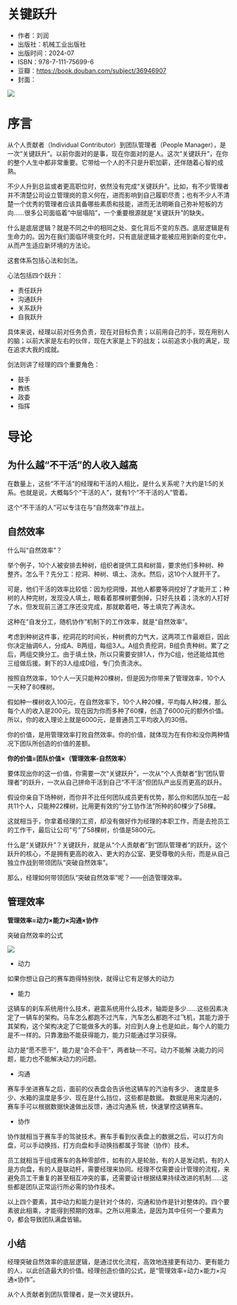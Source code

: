 # 关键跃升

- 作者：刘润
- 出版社：机械工业出版社
- 出版时间：2024-07
- ISBN：978-7-111-75699-6
- 豆瓣：https://book.douban.com/subject/36946907
- 封面：

![](../../../../image/2024/11/978-7-111-75699-6/cover.jpg)

# 序⾔

从个⼈贡献者（Individual Contributor）到团队管理者（People Manager），是⼀次“关键跃升”。以前你⾯对的是事，现在你⾯对的是⼈。这次“关键跃升”，在你的整个⼈⽣中都⾮常重要。它带给⼀个⼈的不只是升职加薪，还伴随着⼼智的成熟。

不少⼈升到总监或者更⾼职位时，依然没有完成“关键跃升”。⽐如，有不少管理者并不清楚公司设⽴管理岗的意义何在，进⽽影响到⾃⼰履职尽责；也有不少⼈不清楚⼀个优秀的管理者应该具备哪些素质和技能，进⽽⽆法明晰⾃⼰弥补短板的⽅向……很多公司⾯临着“中层塌陷”，⼀个重要根源就是“关键跃升”的缺失。

什么是底层逻辑？就是不同之中的相同之处、变化背后不变的东⻄。底层逻辑是有⽣命⼒的。因为在我们⾯临环境变化时，只有底层逻辑才能被应⽤到新的变化中，从⽽产⽣适应新环境的⽅法论。

这套体系包括⼼法和剑法。

⼼法包括四个跃升：

- 责任跃升
- 沟通跃升
- 关系跃升
- ⾃我跃升

具体来说，经理以前对任务负责，现在对⽬标负责；以前⽤⾃⼰的⼿，现在⽤别⼈的脑；以前⼤家是左右的伙伴，现在⼤家是上下的战友；以前追求⼩我的满⾜，现在追求⼤我的成就。

剑法则讲了经理的四个重要⻆⾊：

- ⿎⼿
- 教练
- 政委
- 指挥

# 导论

## 为什么越“不⼲活”的⼈收⼊越⾼

在数量上，这些“不⼲活”的经理和⼲活的⼈相⽐，是什么关系呢？⼤约是1:5的关系。也就是说，⼤概每5个“⼲活的⼈”，就有1个“不⼲活的⼈”管着。

这个“不⼲活的⼈”可以专注在与“⾃然效率”作战上。

## ⾃然效率

什么叫“⾃然效率”？

举个例⼦，10个⼈被安排去种树，组织者提供⼯具和树苗，要求他们多种树、种整⻬。怎么⼲？先分⼯：挖洞、种树、填⼟、浇⽔。然后，这10个⼈就开⼲了。

可是，他们⼲活的效率⽐较低：因为挖洞慢，其他⼈都要等洞挖好了才能开⼯；种树的⼈种完树，发现没⼈填⼟，眼看着那棵树要倒掉，只好先扶着；浇⽔的⼈打好了⽔，但发现前三道⼯序还没完成，那就歇着吧，等⼟填完了再浇⽔。

这种在“⾃发分⼯，随机协作”机制下的⼯作效率，就是“⾃然效率”。

考虑到种树这件事，挖洞花的时间⻓，种树费的⼒⽓⼤，这两项⼯作最艰巨，因此你决定抽调6⼈，分成A、B两组，每组3⼈。A组负责挖洞，B组负责种树。累了之后，两组交换分⼯。由于填⼟快，所以只需要安排1⼈，作为C组，他还能给其他三组做后援。剩下的3⼈组成D组，专⻔负责浇⽔。

按照⾃然效率，10个⼈⼀天只能种20棵树，但是因为你带来了管理效率，10个⼈⼀天种了80棵树。

假如种⼀棵树收⼊100元，在⾃然效率下，10个⼈种20棵，平均每⼈种2棵，那么每个⼈的收⼊是200元。现在因为你⽽多种了60棵，创造了6000元的额外价值。所以，你的收⼊理论上就是6000元，是普通员⼯平均收⼊的30倍。

你的价值，是⽤管理效率打败⾃然效率。你的价值，就体现为在有你和没你两种情况下团队所创造的价值的差额。

**你的价值=团队价值×（管理效率-⾃然效率）**

要体现出你的这⼀价值，你需要⼀次“关键跃升”，⼀次从“个⼈贡献者”到“团队管理者”的跃升，⼀次从⾃⼰拼命⼲活到⾃⼰“不⼲活”但团队产出反⽽更⾼的跃升。

假设你亲⾃下场种树，⽽你并不⽐任何团队成员更有优势，那么你和团队加在⼀起共11个⼈，只能种22棵树，⽐⽤更有效的“分⼯协作法”所种的80棵少了58棵。

这就相当于，你拿着经理的⼯资，却没有做好作为经理的本职⼯作，⽽是去抢员⼯的⼯作⼲，最后让公司“亏”了58棵树，价值是5800元。

什么是“关键跃升”？关键跃升，就是从“个⼈贡献者”到“团队管理者”的跃升。这个跃升的核⼼，不是拥有更⾼的收⼊、更⼤的办公室、更受尊敬的头衔，⽽是从⾃⼰独⽴作战到带领团队“突破⾃然效率”。

那么，经理如何带领团队“突破⾃然效率”呢？——创造管理效率。

## 管理效率

**管理效率=动⼒×能⼒×沟通×协作**

突破⾃然效率的公式

![](../../../../image/2024/11/978-7-111-75699-6/0-1.jpg)

- 动⼒

如果你想让⾃⼰的赛⻋跑得特别快，就得让它有⾜够⼤的动⼒

- 能⼒

这辆⻋的刹⻋系统⽤什么技术，避震系统⽤什么技术，轴距是多少……这些因素决定了⼀辆⻋的架构。⻢⻋怎么都跑不过汽⻋，汽⻋怎么都跑不过⻜机，其能⼒源于其架构，这个架构决定了它能做多⼤的事。对应到⼈身上也是如此，每个⼈的能⼒是不⼀样的。只靠激励不能获得能⼒，能⼒只能通过学习获得。

动⼒是“愿不愿⼲”，能⼒是“会不会⼲”，两者缺⼀不可。动⼒不能解
决能⼒的问题，能⼒也不能解决动⼒的问题。

- 沟通

赛⻋⼿坐进赛⻋之后，⾯前的仪表盘会告诉他这辆⻋的汽油有多少、
速度是多少、⽔箱的温度是多少、现在是什么挡位，这些都是数据。
数据是⽤来沟通的，赛⻋⼿可以根据数据快速做出反馈，通过沟通系
统，快速掌控这辆赛⻋。

- 协作

协作就相当于赛⻋⼿的驾驶技术。赛⻋⼿看到仪表盘上的数据之后，可以打⽅向盘，可以⼿动换挡，打⽅向盘和⼿动换挡都属于驾驶（协作）技术。

员⼯就相当于组成赛⻋的各种零部件，如有的⼈是轮胎，有的⼈是发动机，有的⼈是⽅向盘，有的⼈是联动杆，需要经理来协同。经理不仅需要设计管理的流程，来避免员⼯⼲重复的甚⾄相互冲突的事，还需要设计根据结果持续改进的机制……这些都是团队正常运⾏所必需的协作技术。

以上四个要素，其中动⼒和能⼒是针对个体的，沟通和协作是针对整体的。四个要素彼此相乘，才能得到预期的效率。之所以⽤乘法，是因为其中任何⼀个要素为0，都会导致团队满盘皆输。

## ⼩结

经理突破⾃然效率的底层逻辑，是通过优化流程，⾼效地连接更有动⼒、更有能⼒的⼈，以此创造最⼤的价值。经理创造价值的公式，是“管理效率=动⼒×能⼒×沟通×协作”。

从个⼈贡献者到团队管理者，是⼀次关键跃升。

